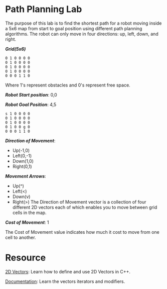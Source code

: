 # Path Planning Lab
The purpose of this lab is to find the shortest path for a robot moving inside a 5x6 map from start to goal position using different path planning algorithms. The robot can only move in four directions: up, left, down, and right. 

***Grid(5x6)***

```text
0 1 0 0 0 0
0 1 0 0 0 0
0 1 0 0 0 0
0 1 0 0 0 0
0 0 0 1 1 0
```

Where 1's represent obstacles and 0's represent free space.

***Robot Start position***: 0,0

***Robot Goal Position***: 4,5

```text
s 1 0 0 0 0
0 1 0 0 0 0
0 1 0 0 0 0
0 1 0 0 g 0
0 0 0 1 1 0
```
***Direction of Movement***: 
* Up(-1,0) 
* Left(0,-1) 
* Down(1,0) 
* Right(0,1)

***Movement Arrows***: 
* Up(^) 
* Left(<) 
* Down(v) 
* Right(>)
The Direction of Movement vector is a collection of four different 2D vectors each of which enables you to move between grid cells in the map.

***Cost of Movement***: 1

The Cost of Movement value indicates how much it cost to move from one cell to another.

# Resource
[2D Vectors](https://www.geeksforgeeks.org/2d-vector-in-cpp-with-user-defined-size/): Learn how to define and use 2D Vectors in C++.

[Documentation](https://cplusplus.com/reference/vector/vector/): Learn the vectors iterators and modifiers.